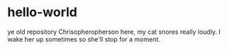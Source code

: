 # hello-world
ye old repository
Chrisopheropherson here, my cat snores really loudly. I wake her up sometimes so she'll stop for a moment.
